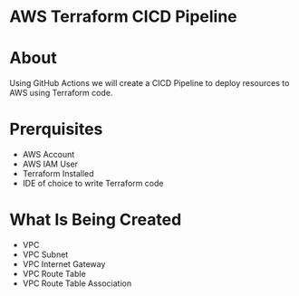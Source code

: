 # AWS Terraform CICD Pipeline

# About
Using GitHub Actions we will create a CICD Pipeline to deploy resources to AWS using Terraform code.

# Prerquisites
- AWS Account
- AWS IAM User
- Terraform Installed
- IDE of choice to write Terraform code

# What Is Being Created
- VPC
- VPC Subnet
- VPC Internet Gateway
- VPC Route Table
- VPC Route Table Association
